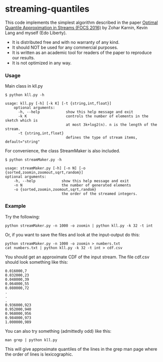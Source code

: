 # streaming-quantiles

This code implements the simplest algorithm described in 
the paper [Optimal Quantile Approximation in Streams (FOCS 2016)](http://arxiv.org/abs/1603.05346) by Zohar Karnin, Kevin Lang and myself (Edo Liberty).

* It is distributed free and with no warranty of any kind.
* It should NOT be used for any commercial purposes.
* It is written as an academic tool for readers of the paper to reproduce our results.
* It is not optimized in any way.

### Usage

Main class in kll.py
              
    $ python kll.py -h
    
    usage: kll.py [-h] [-k K] [-t {string,int,float}]
		optional arguments:
	      -h, --help            show this help message and exit
          -k K                  controls the number of elements in the sketch which is
                                at most 3k+log2(n). n is the length of the stream.
          -t {string,int,float}
                                defines the type of stream items, default="string"
                    
For convenience, the class StreamMaker is also included.
     
    $ python streamMaker.py -h
    
	usage: streamMaker.py [-h] [-n N] [-o {sorted,zoomin,zoomout,sqrt,random}]
	optional arguments:
        -h, --help            show this help message and exit
		-n N                  the number of generated elements
		-o {sorted,zoomin,zoomout,sqrt,random}
                       		  the order of the streamed integers.
              
### Example
Try the following:
	
	python streamMaker.py -n 1000 -o zoomin | python kll.py -k 32 -t int
	
Or, if you want to save the files and look at the input-output do this: 
	
	
	python streamMaker.py -n 1000 -o zoomin > numbers.txt
	cat numbers.txt | python kll.py -k 32 -t int > cdf.csv

You should get an approximate CDF of the input stream. The file cdf.csv should look something like this:
	
	0.016000,7
	0.032000,23
	0.048000,39
	0.064000,55
	0.080000,72
	.
	.
	.
	0.936000,923
	0.952000,940
	0.968000,956
	0.984000,973
	1.000000,989 

You can also try something (admittedly odd) like this: 
    
    man grep | python kll.py
    
This will give approximate quantiles of the lines in the grep man page where the order of lines is lexicographic.
